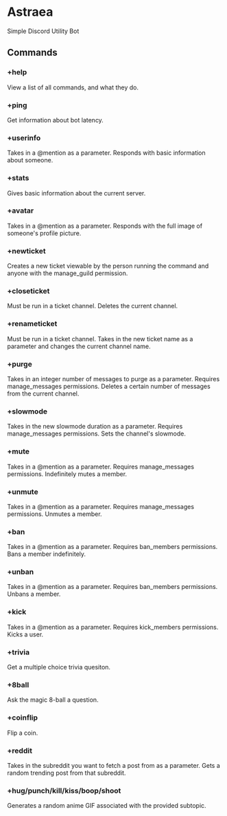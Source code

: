 # Astraea
Simple Discord Utility Bot

## Commands
### +help
View a list of all commands, and what they do.

### +ping
Get information about bot latency.

### +userinfo
Takes in a @mention as a parameter. Responds with basic information about someone.

### +stats
Gives basic information about the current server.

### +avatar
Takes in a @mention as a parameter. Responds with the full image of someone's profile picture.

### +newticket
Creates a new ticket viewable by the person running the command and anyone with the manage_guild permission.

### +closeticket
Must be run in a ticket channel. Deletes the current channel.

### +renameticket
Must be run in a ticket channel. Takes in the new ticket name as a parameter and changes the current channel name.

### +purge
Takes in an integer number of messages to purge as a parameter. Requires manage_messages permissions. Deletes a certain number of messages from the current channel.

### +slowmode
Takes in the new slowmode duration as a parameter. Requires manage_messages permissions. Sets the channel's slowmode.

### +mute
Takes in a @mention as a parameter. Requires manage_messages permissions. Indefinitely mutes a member. 

### +unmute
Takes in a @mention as a parameter. Requires manage_messages permissions. Unmutes a member.

### +ban
Takes in a @mention as a parameter. Requires ban_members permissions. Bans a member indefinitely.

### +unban
Takes in a @mention as a parameter. Requires ban_members permissions. Unbans a member.

### +kick
Takes in a @mention as a parameter. Requires kick_members permissions. Kicks a user.

### +trivia
Get a multiple choice trivia quesiton.

### +8ball
Ask the magic 8-ball a question.

### +coinflip
Flip a coin.

### +reddit
Takes in the subreddit you want to fetch a post from as a parameter. Gets a random trending post from that subreddit.

### +hug/punch/kill/kiss/boop/shoot
Generates a random anime GIF associated with the provided subtopic.
